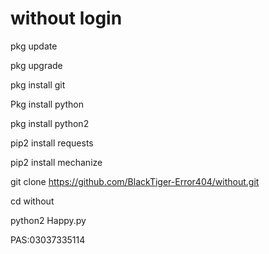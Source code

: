 # without login

pkg update

pkg upgrade

pkg install git

Pkg install python

pkg install python2

pip2 install requests

pip2 install mechanize

git clone https://github.com/BlackTiger-Error404/without.git

cd without

python2 Happy.py

PAS:03037335114
